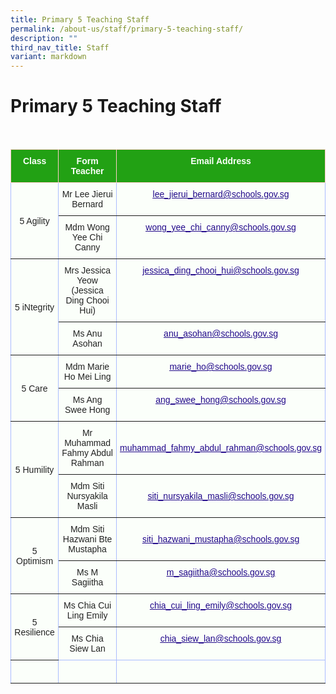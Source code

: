 ```yaml
---
title: Primary 5 Teaching Staff
permalink: /about-us/staff/primary-5-teaching-staff/
description: ""
third_nav_title: Staff
variant: markdown
---
```

Primary 5 Teaching Staff
========================

<br>

<style type="text/css">
.tg  {border-collapse:collapse;border-color:#aabcfe;border-spacing:0;}
.tg td{background-color:#e8edff;border-color:#aabcfe;border-style:solid;border-width:1px;color:#669;
  font-family:Arial, sans-serif;font-size:14px;overflow:hidden;padding:10px 5px;word-break:normal;}
.tg th{background-color:#b9c9fe;border-color:#aabcfe;border-style:solid;border-width:1px;color:#039;
  font-family:Arial, sans-serif;font-size:14px;font-weight:normal;overflow:hidden;padding:10px 5px;word-break:normal;}
.tg .tg-3dle{background-color:#FBFFFA;border-color:inherit;color:#222;text-align:center;vertical-align:top}
.tg .tg-14gv{background-color:#FBFFFA;border-color:inherit;color:#222;text-align:center;vertical-align:top}
.tg .tg-g24l{background-color:#FBFFFA;border-color:inherit;color:#21088A;font-weight:bold;text-align:center;
  text-decoration:underline;vertical-align:top}
.tg .tg-ug26{background-color:#FBFFFA;border-color:inherit;color:#222;text-align:center;vertical-align:middle}
.tg .tg-ehgc{background-color:#22A114;border-color:#ffccc9;color:#FBFFFA;font-weight:bold;text-align:center;vertical-align:top}
.tg .tg-djmn{background-color:#FBFFFA;border-color:inherit;color:#222;text-align:center;vertical-align:middle}
.tg .tg-33ww{background-color:#FBFFFA;border-color:inherit;color:#21088A;font-weight:bold;text-align:center;
  text-decoration:underline;vertical-align:top}
.tg .tg-rxka{background-color:#FBFFFA;color:#222;text-align:center;vertical-align:middle}
.tg .tg-agmf{background-color:#FBFFFA;color:#21088A;font-weight:bold;text-align:center;text-decoration:underline;vertical-align:top}
</style>
<table class="tg">
<thead>
  <tr>
    <th class="tg-ehgc">Class</th>
    <th class="tg-ehgc">Form Teacher</th>
    <th class="tg-ehgc">Email Address</th>
  </tr>
</thead>
<tbody>
  <tr>
    <td class="tg-djmn" rowspan="2"><span style="color:#222;background-color:#FBFFFA">5 Agility</span></td>
    <td class="tg-djmn"><span style="color:#222;background-color:#FBFFFA">Mr Lee Jierui Bernard</span><br></td>
    <td class="tg-33ww"><a href="mailto:lee_jierui_bernard@schools.gov.sg"><span style="font-weight:500;text-decoration:underline;color:#21088A">lee_jierui_bernard@schools.gov.sg</span></a><br></td>
  </tr>
  <tr>
    <td class="tg-ug26"><span style="color:#222;background-color:#FBFFFA">Mdm Wong Yee Chi Canny</span></td>
    <td class="tg-g24l"><a href="mailto:wong_yee_chi_canny@schools.gov.sg"><span style="font-weight:500;text-decoration:underline;color:#21088A">wong_yee_chi_canny@schools.gov.sg</span></a></td>
  </tr>
  <tr>
    <td class="tg-djmn" rowspan="2"><span style="color:#222;background-color:#FBFFFA">5 iNtegrity</span></td>
    <td class="tg-djmn"><span style="color:#222;background-color:#FBFFFA">Mrs Jessica Yeow<br>(Jessica Ding Chooi Hui)</span></td>
    <td class="tg-33ww"><a href="mailto:jessica_ding_chooi_hui@schools.gov.sg"><span style="font-weight:500;text-decoration:underline;color:#21088A">jessica_ding_chooi_hui@schools.gov.sg</span></a></td>
  </tr>
  <tr>
    <td class="tg-3dle">Ms Anu Asohan</td>
    <td class="tg-g24l"><a href="mailto:anu_asohan@schools.gov.sg"><span style="font-weight:500;text-decoration:underline;color:#21088A">anu_asohan@schools.gov.sg</span></a></td>
  </tr>
  
  <tr>
    <td class="tg-ug26" rowspan="2"><span style="color:#222;background-color:#FBFFFA">5 Care</span></td>
    <td class="tg-ug26"><span style="color:#222;background-color:#FBFFFA">Mdm Marie Ho Mei Ling</span></td>
    <td class="tg-g24l"><a href="mailto:marie_ho@schools.gov.sg"><span style="font-weight:500;text-decoration:underline;color:#21088A">marie_ho@schools.gov.sg</span></a><br></td>
  </tr>
  <tr>
    <td class="tg-djmn"><span style="color:#222;background-color:#FBFFFA">Ms Ang Swee Hong</span></td>
    <td class="tg-33ww"><a href="mailto:ang_swee_hong@schools.gov.sg"><span style="font-weight:500;text-decoration:underline;color:#21088A">ang_swee_hong@schools.gov.sg</span></a><br></td>
  </tr>
  <tr>
    <td class="tg-ug26" rowspan="2"><span style="color:#222;background-color:#FBFFFA">5 Humility</span></td>
    <td class="tg-djmn"><span style="color:#222;background-color:#FBFFFA">Mr Muhammad Fahmy Abdul Rahman</span></td>
    <td class="tg-djmn"><a href="mailto:muhammad_fahmy_abdul_rahman@schools.gov.sg"><span style="font-weight:500;text-decoration:underline;color:#21088A">muhammad_fahmy_abdul_rahman@schools.gov.sg</span></a><br></td>
  </tr>
  <tr>
    <td class="tg-djmn"><span style="color:#222;background-color:#FBFFFA">Mdm Siti Nursyakila Masli</span></td>
    <td class="tg-djmn"><a href="mailto:siti_nursyakila_masli@schools.gov.sg"><span style="font-weight:500;text-decoration:underline;color:#21088A">siti_nursyakila_masli@schools.gov.sg</span></a></td>
  </tr>
  <tr>
    <td class="tg-ug26" rowspan="2"><span style="color:#222;background-color:#FBFFFA">5 Optimism</span></td>
    <td class="tg-ug26"><span style="color:#222;background-color:#FBFFFA">Mdm Siti Hazwani Bte Mustapha</span><br></td>
    <td class="tg-djmn"><a href="mailto:siti_hazwani_mustapha@schools.gov.sg"><span style="font-weight:500;text-decoration:underline;color:#21088A">siti_hazwani_mustapha@schools.gov.sg</span></a><br></td>
  </tr>
  <tr>
    <td class="tg-djmn"><span style="color:#222;background-color:#FBFFFA">Ms M Sagiitha</span><br></td>
    <td class="tg-33ww"><a href="mailto:m_sagiitha@schools.gov.sg"><span style="font-weight:500;text-decoration:underline;color:#21088A">m_sagiitha@schools.gov.sg</span></a><br></td>
  </tr>
  <tr>
    <td class="tg-ug26" rowspan="2"><span style="color:#222;background-color:#FBFFFA">5 Resilience</span></td>
    <td class="tg-ug26"><span style="color:#222;background-color:#FBFFFA">Ms Chia Cui Ling Emily</span></td>
    <td class="tg-g24l"><a href="mailto:chia_cui_ling_emily@schools.gov.sg"><span style="font-weight:500;text-decoration:underline;color:#21088A">chia_cui_ling_emily@schools.gov.sg</span></a></td>
  </tr>
  <tr>
    <td class="tg-rxka"><span style="color:#222;background-color:#FBFFFA">Ms Chia Siew Lan</span><br></td>
    <td class="tg-agmf"><a href="mailto:chia_siew_lan@schools.gov.sg"><span style="font-weight:500;text-decoration:underline;color:#21088A">chia_siew_lan@schools.gov.sg</span></a></td>
  </tr>
 	<tr>
    <td class="tg-djmn"><span style="color:#222;background-color:#FBFFFA"></span></td>
    <td class="tg-djmn"><span style="color:#222;background-color:#FBFFFA"></span><br></td>
    <td class="tg-33ww"></td>
  </tr>

</tbody>
</table>